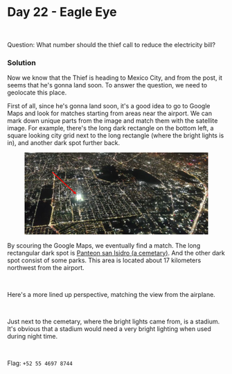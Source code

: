 # Day 22 - Eagle Eye

<figure><img src="../../../.gitbook/assets/Panorama (1).png" alt="" width="375"><figcaption></figcaption></figure>

Question: What number should the thief call to reduce the electricity bill?

### Solution

Now we know that the Thief is heading to Mexico City, and from the post, it seems that he's gonna land  soon. To answer the question, we need to geolocate this place.

First of all, since he's gonna land soon, it's a good idea to go to Google Maps and look for matches starting from areas near the airport. We can mark down unique parts from the image and match them with the satellite image. For example, there's the long dark rectangle on the bottom left, a square looking city grid next to the long rectangle (where the bright lights is in), and another dark spot further back.

<figure><img src="../../../.gitbook/assets/image (2) (1) (1).png" alt=""><figcaption></figcaption></figure>

By scouring the Google Maps, we eventually find a match. The long rectangular dark spot is [Panteon san Isidro (a cemetary)](https://maps.app.goo.gl/3dxJBqN6q7F7QwdHA). And the other dark spot consist of some parks. This area is located about 17 kilometers northwest from the airport.

<figure><img src="../../../.gitbook/assets/image (56).png" alt=""><figcaption></figcaption></figure>

Here's a more lined up perspective, matching the view from the airplane.

<figure><img src="../../../.gitbook/assets/image (57).png" alt=""><figcaption></figcaption></figure>

Just next to the cemetary, where the bright lights came from, is a stadium. It's obvious that a stadium would need a very bright lighting when used during night time.

<figure><img src="../../../.gitbook/assets/image (58).png" alt=""><figcaption></figcaption></figure>

Flag: `+52 55 4697 8744`
